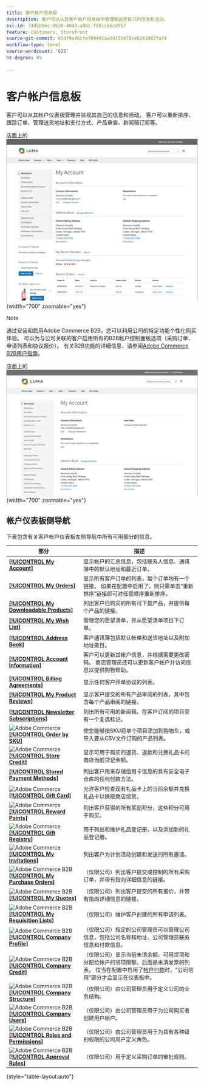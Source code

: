 ```yaml
---
title: 客户帐户信息板
description: 客户可以从其客户帐户信息板中管理和监控自己的信息和活动。
exl-id: 74d5b9ec-0630-4843-a88c-f881cb6cd957
feature: Customers, Storefront
source-git-commit: 61df9a4bcfaf09491ae2d353478ceb281082fa74
workflow-type: tm+mt
source-wordcount: '626'
ht-degree: 0%

---
```


# 客户帐户信息板

客户可以从其帐户仪表板管理并监视其自己的信息和活动。 客户可以重新排序、跟踪订单、管理送货地址和支付方式、产品审查、新闻稿订阅等。

店面上的![帐户信息板](assets/customer-account-dashboard.png){width="700" zoomable="yes"}

>[!NOTE]
>
> 通过安装和启用Adobe Commerce B2B，您可以利用公司的特定功能个性化购买体验。 可以为与公司关联的客户启用所有的B2B帐户控制面板选项（采购订单、申请列表和协议报价）。 有关B2B功能的详细信息，请参阅[Adobe Commerce B2B用户指南](../b2b/introduction.md)。

店面上的![公司帐户仪表板](assets/company-admin-account-dashboard.png){width="700" zoomable="yes"}

## 帐户仪表板侧导航

下表包含有关客户帐户仪表板左侧导航中所有可用部分的信息。

| 部分 | 描述 |
|------------------------------------------------------------------------------------------------------------------------------------------------------|----------------------------------------------------------------------------------------------------------------------------------------------------------------------------------------------------------------------------------------------------------------------------------------------------------------------------------------------------------------|
| [**[!UICONTROL My Account]**](../customers/account-dashboard-my-account.md) | 显示帐户的汇总信息，包括联系人信息、通讯簿中的默认地址和最近订单。 |
| [**[!UICONTROL My Orders]**](../stores-purchase/orders-storefront.md#view-recently-ordered-products) | 显示所有客户订单的列表，每个订单均有一个链接。 如果在配置中启用了，则只需单击“重新排序”链接即可对任意顺序重新排序。 |
| [**[!UICONTROL My Downloadable Products]**](../catalog/product-create-downloadable.md#storefront-experience) | 列出客户已购买的所有可下载产品，并提供每个产品的链接。 |
| [**[!UICONTROL My Wish List]**](../stores-purchase/wishlist-storefront.md) | 管理您的愿望清单，并从愿望清单项目下订单。 |
| [**[!UICONTROL Address Book]**](../customers/account-dashboard-address-book.md) | 客户通讯簿包括默认帐单和送货地址以及附加地址条目。 |
| [**[!UICONTROL Account Information]**](../customers/account-dashboard-account-information.md) | 客户可以更新其帐户信息，并根据需要更改密码。 商店管理员还可以更新客户帐户并访问信息以提供购物帮助。 |
| [**[!UICONTROL Billing Agreements]**](../stores-purchase/paypal-billing-agreements.md#storefront-experience) | 显示任何客户开单协议的列表。 |
| [**[!UICONTROL My Product Reviews]**](../merchandising-promotions/product-reviews.md#product-reviews-on-the-storefront) | 显示客户提交的所有产品审阅的列表，其中包含每个产品审阅的链接。 |
| [**[!UICONTROL Newsletter Subscriptions]**](../merchandising-promotions/newsletters.md) | 列出所有可用的新闻稿，在客户订阅的项目旁有一个复选标记。 |
| ![Adobe Commerce](../assets/adobe-logo.svg) [**[!UICONTROL Order by SKU]**](../stores-purchase/order-by-sku.md#order-by-sku-from-a-customer-account) | 使您能够按SKU将单个项目添加到购物车，或导入要从CSV文件订购的产品列表。 |
| ![Adobe Commerce](../assets/adobe-logo.svg) [**[!UICONTROL Store Credit]**](../customers/account-dashboard-store-credit.md) | 显示可用于购买的退货、退款和兑换礼品卡的商店当前贷记金额。 |
| [**[!UICONTROL Stored Payment Methods]**](../stores-purchase/stored-payment-methods.md) | 列出客户用来存储信用卡信息的具有安全电子仓库的任何付款方法。 |
| ![Adobe Commerce](../assets/adobe-logo.svg) [**[!UICONTROL Gift Card]**](../catalog/product-gift-card-create.md) | 允许客户检查现有礼品卡上的当前余额并兑换礼品卡以换取商店信贷。 |
| ![Adobe Commerce](../assets/adobe-logo.svg) [**[!UICONTROL Reward Points]**](../merchandising-promotions/rewards-loyalty.md) | 列出客户获得的所有奖励积分，这些积分可用于购买。 |
| ![Adobe Commerce](../assets/adobe-logo.svg) [**[!UICONTROL Gift Registry]**](../merchandising-promotions/gift-registries.md) | 用于列出和维护礼品登记册，以及添加新的礼品登记册。 |
| ![Adobe Commerce](../assets/adobe-logo.svg) [**[!UICONTROL My Invitations]**](../merchandising-promotions/invitations.md) | 列出客户为计划活动创建和发送的所有邀请。 |
| ![Adobe Commerce B2B](../assets/b2b.svg) [**[!UICONTROL My Purchase Orders]**](../b2b/account-dashboard-my-purchase-orders.md) | （仅限公司）列出客户提交或控制的所有采购订单，并带有指向详细信息的链接。 |
| ![Adobe Commerce B2B](../assets/b2b.svg) [**[!UICONTROL My Quotes]**](../b2b/account-dashboard-my-quotes.md) | （仅限公司）列出客户提交的所有报价，并带有指向详细信息的链接。 |
| ![Adobe Commerce B2B](../assets/b2b.svg) [**[!UICONTROL My Requisition Lists]**](../b2b/account-dashboard-requisition-lists-manage.md) | （仅限公司）维护客户创建的所有申请列表。 |
| ![Adobe Commerce B2B](../assets/b2b.svg) [**[!UICONTROL Company Profile]**](../b2b/account-company-manage.md#update-a-company-profile) | （仅限公司）指定的公司管理员可以管理公司信息，包括公司名称和地址、公司管理员联系信息和付款信息。 |
| ![Adobe Commerce B2B](../assets/b2b.svg) [**[!UICONTROL Company Credit]**](../b2b/credit-company.md#storefront-credit-information) | （仅限公司）显示当前未清余额、可用贷项和分配给帐户的贷项限额，后面是未清发票的列表。 仅当在配置中启用了[帐户付款](../b2b/enable-basic-features.md#configure-payment-on-account)时，“公司信用”部分才会显示在仪表板中。 |
| ![Adobe Commerce B2B](../assets/b2b.svg) [**[!UICONTROL Company Structure]**](../b2b/account-company-structure.md) | （仅限公司）由公司管理员用于定义公司的业务结构。 |
| ![Adobe Commerce B2B](../assets/b2b.svg) [**[!UICONTROL Company Users]**](../b2b/account-company-users.md) | （仅限公司）由公司管理员用于为公司购买者创建用户帐户。 |
| ![Adobe Commerce B2B](../assets/b2b.svg) [**[!UICONTROL Roles and Permissions]**](../b2b/account-company-roles-permissions.md) | （仅限公司）由公司管理员用于为具有各种级别权限的公司用户定义角色。 |
| ![Adobe Commerce B2B](../assets/b2b.svg) [**[!UICONTROL Approval Rules]**](../b2b/account-dashboard-approval-rules.md) | （仅限公司）用于定义采购订单的审批规则。 |

{style="table-layout:auto"}
